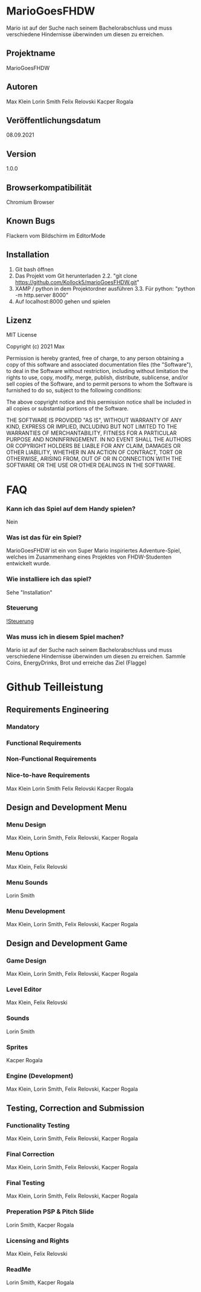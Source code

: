  # MarioGoesFHDW
 Mario ist auf der Suche nach seinem Bachelorabschluss und muss verschiedene Hindernisse überwinden um diesen zu erreichen.
 ## Projektname
 MarioGoesFHDW
 ## Autoren
 Max Klein
 Lorin Smith
 Felix Relovski
 Kacper Rogala
 ## Veröffentlichungsdatum
 08.09.2021
 ## Version
 1.0.0
 ## Browserkompatibilität
 Chromium Browser
 ## Known Bugs
 Flackern vom Bildschirm im EditorMode
 ## Installation
 1. Git bash öffnen
 2. Das Projekt vom Git herunterladen
 2.2. "git clone https://github.com/Kollock5/marioGoesFHDW.git"
 3. XAMP / python in dem Projektordner ausführen
 3.3. Für python: "python -m http.server 8000"
 4. Auf localhost:8000 gehen und spielen
 ## Lizenz
MIT License

Copyright (c) 2021 Max

Permission is hereby granted, free of charge, to any person obtaining a copy
of this software and associated documentation files (the "Software"), to deal
in the Software without restriction, including without limitation the rights
to use, copy, modify, merge, publish, distribute, sublicense, and/or sell
copies of the Software, and to permit persons to whom the Software is
furnished to do so, subject to the following conditions:

The above copyright notice and this permission notice shall be included in all
copies or substantial portions of the Software.

THE SOFTWARE IS PROVIDED "AS IS", WITHOUT WARRANTY OF ANY KIND, EXPRESS OR
IMPLIED, INCLUDING BUT NOT LIMITED TO THE WARRANTIES OF MERCHANTABILITY,
FITNESS FOR A PARTICULAR PURPOSE AND NONINFRINGEMENT. IN NO EVENT SHALL THE
AUTHORS OR COPYRIGHT HOLDERS BE LIABLE FOR ANY CLAIM, DAMAGES OR OTHER
LIABILITY, WHETHER IN AN ACTION OF CONTRACT, TORT OR OTHERWISE, ARISING FROM,
OUT OF OR IN CONNECTION WITH THE SOFTWARE OR THE USE OR OTHER DEALINGS IN THE
SOFTWARE.
#  FAQ
### Kann ich das Spiel auf dem Handy spielen?
Nein
### Was ist das für ein Spiel?
MarioGoesFHDW ist ein von Super Mario inspiriertes Adventure-Spiel, welches im Zusammenhang eines Projektes von FHDW-Studenten entwickelt wurde.
### Wie installiere ich das spiel? 
Sehe "Installation"
### Steuerung
[!Steuerung](https://github.com/Kollock5/marioGoesFHDW/blob/main/res/manual.png)
### Was muss ich in diesem Spiel machen?
Mario ist auf der Suche nach seinem Bachelorabschluss und muss verschiedene Hindernisse überwinden um diesen zu erreichen.
Sammle Coins, EnergyDrinks, Brot und erreiche das Ziel (Flagge)
 # Github Teilleistung
 ## Requirements Engineering
 ### Mandatory 
 ### Functional Requirements
 ### Non-Functional Requirements
 ### Nice-to-have Requirements
 Max Klein
 Lorin Smith
 Felix Relovski
 Kacper Rogala
 ## Design and Development Menu
 ### Menu Design
 Max Klein, Lorin Smith, Felix Relovski, Kacper Rogala
 ### Menu Options
 Max Klein, Felix Relovski
 ### Menu Sounds
 Lorin Smith
 ### Menu Development
 Max Klein, Lorin Smith, Felix Relovski, Kacper Rogala
 ## Design and Development Game
 ### Game Design
 Max Klein, Lorin Smith, Felix Relovski, Kacper Rogala
 ### Level Editor
 Max Klein, Felix Relovski
 ### Sounds
 Lorin Smith
 ### Sprites
 Kacper Rogala
 ### Engine (Development)
 Max Klein, Lorin Smith, Felix Relovski, Kacper Rogala
 ## Testing, Correction and Submission
 ### Functionality Testing
 Max Klein, Lorin Smith, Felix Relovski, Kacper Rogala
 ### Final Correction
 Max Klein, Lorin Smith, Felix Relovski, Kacper Rogala
 ### Final Testing
 Max Klein, Lorin Smith, Felix Relovski, Kacper Rogala
 ### Preperation PSP & Pitch Slide
 Lorin Smith, Kacper Rogala
 ### Licensing and Rights
 Max Klein, Felix Relovski
 ### ReadMe
 Lorin Smith, Kacper Rogala